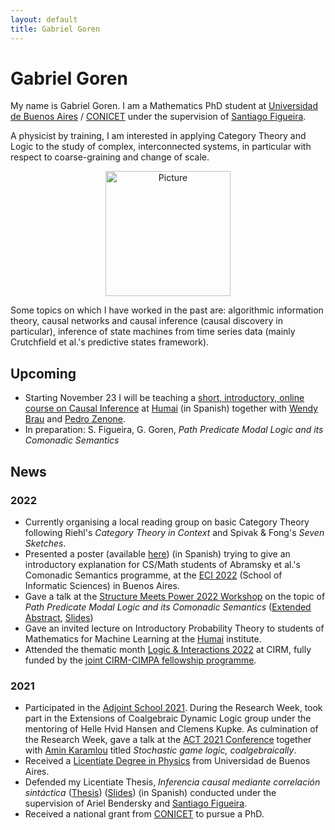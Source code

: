 ```yaml
---
layout: default
title: Gabriel Goren
---
```


# Gabriel Goren

My name is Gabriel Goren. I am a Mathematics PhD student at [Universidad de Buenos Aires](https://www.uba.ar/) / [CONICET](www.conicet.gob.ar) under the supervision of [Santiago Figueira](https://glyc.dc.uba.ar/santiago/).

A physicist by training, I am interested in applying Category Theory and Logic to the study of complex, interconnected systems, in particular with respect to coarse-graining and change of scale.

<!-- Picture of mine -->
<p style="text-align:center;">
<img src="assets/headshot.jpg" alt="Picture" width="200"/>
</p>

Some topics on which I have worked in the past are: algorithmic information theory, causal networks and causal inference (causal discovery in particular), inference of state machines from time series data (mainly Crutchfield et al.'s predictive states framework).

## Upcoming

- Starting November 23 I will be teaching a [short, introductory, online course on Causal Inference](https://humai.com.ar/cursos/causalidad.html) at [Humai](https://humai.com.ar/index.html) (in Spanish) together with [Wendy Brau](https://ar.linkedin.com/in/wendy-brau) and [Pedro Zenone](https://ar.linkedin.com/in/pedro-zenone-9018b65b).
- In preparation: S. Figueira, G. Goren, _Path Predicate Modal Logic and its Comonadic Semantics_

## News

### 2022

- Currently organising a local reading group on basic Category Theory following Riehl's *Category Theory in Context* and Spivak & Fong's *Seven Sketches*.
- Presented a poster (available [here](/assets/poster-eci2022.pdf)) (in Spanish) trying to give an introductory explanation for CS/Math students of Abramsky et al.'s Comonadic Semantics programme, at the [ECI 2022](https://eci.dc.uba.ar/what-is-eci/) (School of Informatic Sciences) in Buenos Aires.
- Gave a talk at the [Structure Meets Power 2022 Workshop](https://www.cst.cam.ac.uk/conference/structure-meets-power-2022) on the topic of *Path Predicate Modal Logic and its Comonadic Semantics* ([Extended Abstract](https://www.cst.cam.ac.uk/files/book-of-abstracts.pdf#page=12), [Slides](https://www.cst.cam.ac.uk/files/smp2022-1745-goren.pdf))
- Gave an invited lecture on Introductory Probability Theory to students of Mathematics for Machine Learning at the [Humai](https://ihum.ai/) institute.
- Attended the thematic month [Logic & Interactions 2022](https://conferences.cirm-math.fr/2507.html) at CIRM, fully funded by the [joint CIRM-CIMPA fellowship programme](https://www.cimpa.info/en).

### 2021

- Participated in the [Adjoint School 2021](https://adjointschool.com/2021.html). During the Research Week, took part in the Extensions of Coalgebraic Dynamic Logic group under the mentoring of Helle Hvid Hansen and Clemens Kupke. As culmination of the Research Week, gave a talk at the [ACT 2021 Conference](https://www.cl.cam.ac.uk/events/act2021/) together with [Amin Karamlou](https://aminkaramlou.github.io/) titled *Stochastic game logic, coalgebraically*.
- Received a [Licentiate Degree in Physics](https://www.df.uba.ar/es/futuros-estudiantes/guia-para-el-estudiante) from Universidad de Buenos Aires.
- Defended my Licentiate Thesis, _Inferencia causal mediante correlación
sintáctica_ ([Thesis](assets/Goren_Gabriel_Tesis_Lic.pdf)) ([Slides](assets/Defensa_de_Tesis_Lic_Gabriel_Goren.pdf)) (in Spanish) conducted under the supervision of Ariel Bendersky and [Santiago Figueira](https://glyc.dc.uba.ar/santiago/).
- Received a national grant from [CONICET](www.conicet.gob.ar) to pursue a PhD.